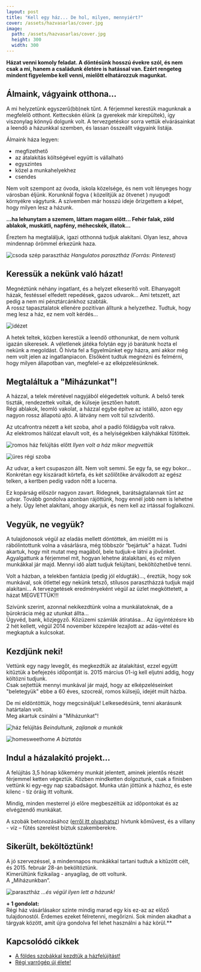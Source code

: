 ```yaml
---
layout: post
title: "Kell egy ház... De hol, milyen, mennyiért?"
cover: /assets/hazvasarlas/cover.jpg
image:
  path: /assets/hazvasarlas/cover.jpg
  height: 300
  width: 300
---
```


 
**Házat venni komoly feladat. A döntésünk hosszú évekre szól, és nem csak a mi, hanem a családunk életére is hatással van. Ezért rengeteg mindent figyelembe kell venni, mielőtt elhatározzuk magunkat.**


## Álmaink, vágyaink otthona...



A mi helyzetünk egyszerű(bb)nek tűnt. A férjemmel kerestük magunknak a megfelelő otthont. Kettecskén élünk (a gyerekek már kirepültek), így viszonylag könnyű dolgunk volt. A tervezgetéskor sorra vettük elvárásainkat a leendő a házunkkal szemben, és lassan összeállt vágyaink listája. 




Álmaink háza legyen:

* megfizethető
* az átalakítás költségével együtt is vállalható 
* egyszintes
* közel a munkahelyekhez
* csendes

Nem volt szempont az óvoda, iskola közelsége, és nem volt lényeges hogy városban éljünk. 
Korunknál fogva ( közelítjük az ötvenet ) nyugodt környékre vágytunk. 
A szívemben már hosszú ideje őrizgettem a képet, hogy milyen lesz a házunk.  


**...ha lehunytam a szemem, láttam magam előtt... Fehér falak, zöld ablakok, muskátli, napfény, méhecskék, illatok...**  


Éreztem ha megtaláljuk, igazi otthonná tudjuk alakítani. Olyan lesz, ahova mindennap örömmel érkezünk haza.

![csoda szép parasztház](/assets/hazvasarlas/1jav2.png)
_Hangulatos parasztház (Forrás: Pinterest)_

## Keressük a nekünk való házat!

Megnéztünk néhány ingatlant, és a helyzet elkeserítő volt. Elhanyagolt házak, festéssel elfedett repedések, gazos udvarok… Ami tetszett,  azt pedig a nem mi pénztárcánkhoz szabták.  
A rossz tapasztalatok ellenére pozitívan álltunk a helyzethez. Tudtuk, hogy meg lesz a ház, ez nem volt kérdés...

![idézet](/assets/hazvasarlas/hazvasarlasidezet1.jpg)

A hetek teltek, közben kerestük a leendő otthonunkat, de nem voltunk igazán sikeresek. 
A véletlenek játéka folytán egy jó barátunk hozta el nekünk a megoldást. Ő hívta fel a figyelmünket egy házra, ami akkor még nem volt jelen az ingatlanpiacon. Elsőként tudtuk megnézni és felmérni, hogy milyen állapotban van, megfelel-e az elképzelésünknek. 

## Megtaláltuk a "Miházunkat"!


A házzal, a telek méretével nagyjából elégedettek voltunk. A belső terek tiszták, rendezettek voltak, de külseje ijesztően hatott.  
Régi ablakok, leomló vakolat, a házzal egybe építve az istálló, azon egy nagyon rossz állapotú ajtó. A látvány nem volt túl szívderítő.  






Az utcafrontra nézett a két szoba, ahol a padló földágyba volt rakva.  
Az elektromos hálózat elavult volt, és a helyiségekben kályhákkal fűtöttek. 

![romos ház felújítás előtt](/assets/hazvasarlas/blogjav.jpg)
_Ilyen volt a ház mikor megvettük_

![üres régi szoba](/assets/hazvasarlas/blogjav2.jpg)



Az udvar, a kert csupaszon állt. Nem volt semmi. Se egy fa, se egy bokor… Konkrétan egy kiszáradt körtefa, és két szőlőtőke árválkodott az egész telken, a kertben pedig vadon nőtt a lucerna.  


Ez kopárság először nagyon zavart. Ridegnek, barátságtalannak tűnt az udvar. Tovább gondolva azonban rájöttünk, hogy ennél jobb nem is lehetne a hely. Úgy lehet alakítani, ahogy akarjuk, és nem kell az irtással foglalkozni.


## Vegyük, ne vegyük?



A tulajdonosok végül az eladás mellett döntöttek, ám mielőtt mi is rábólintottunk volna a vásárlásra, még többször “bejártuk” a házat. Tudni akartuk, hogy mit mutat meg magából, bele tudjuk-e látni a jövőnket.  
Agyalgattunk a férjemmel mit, hogyan lehetne átalakítani, és ez milyen munkákkal jár majd. Mennyi idő alatt tudjuk felújítani, beköltözhetővé tenni.  




Volt a házban, a telekben fantázia (pedig jól eldugták)…, éreztük, hogy sok munkával, sok ötlettel egy nekünk tetsző, stílusos parasztházzá tudjuk majd alakítani…  A tervezgetések eredményeként végül az üzlet megköttetett, a házat MEGVETTÜK!!!  


Szívünk szerint, azonnal nekikezdtünk volna a munkálatoknak, de a bürokrácia még az utunkat állta...  
Ügyvéd, bank, közjegyző. Közüzemi számlák átíratása... 
Az ügyintézésre kb 2 hét kellett, végül 2014 november közepére lezajlott az adás-vétel és megkaptuk a kulcsokat.  


## Kezdjünk neki!


Vettünk egy nagy levegőt, és megkezdtük az átalakítást, ezzel együtt kitűztük a befejezés időpontját is. 2015 március 01-ig kell eljutni addig, hogy költözni tudjunk.  
Csak sejtettük mennyi munkával jár majd, hogy az elképzeléseinket "beletegyük" ebbe a 60 éves, szocreál, romos külsejű, idejét múlt házba. 

De mi eldöntöttük, hogy megcsináljuk! Lelkesedésünk, tenni akarásunk határtalan volt.   
Meg akartuk csinálni a "Miházunkat"!

![ház felújítás](/assets/hazvasarlas/blogjav3.jpg)
_Beindultunk, zajlanak a munkák_


![homesweethome](/assets/hazvasarlas//blogjav4.jpg)
_A bíztatás_



## Indul a házalakító projekt...


A felújítás 3,5 hónap kőkemény munkát jelentett, aminek jelentős részét férjemmel ketten végeztük. Közben mindketten dolgoztunk, csak a finisben vettünk ki egy-egy nap szabadságot. Munka után jöttünk a házhoz, és este kilenc - tíz óráig itt voltunk.  


Mindig, minden mesterrel jó előre megbeszéltük az időpontokat és az elvégzendő munkákat. 


A szobák betonozásához ([erről itt olvashatsz](/2019-02-12/szobabetonozas)) hívtunk kőművest, és a villany - víz – fűtés szerelést bíztuk szakemberekre.  


## Sikerült, beköltöztünk!

A jó szervezéssel, a mindennapos munkákkal tartani tudtuk a kitűzött célt, és 2015. február 28-án beköltöztünk.  
Kimerültünk fizikailag - anyagilag, de ott voltunk.  
A „Miházunkban”.

![parasztház](/assets/hazvasarlas/mihazunkjav2.jpg)
  _...és végül ilyen lett a házunk!_


**+ 1 gondolat:**  
Régi ház vásárlásakor szinte mindig marad egy kis ez-az az előző tulajdonostól.
Érdemes ezeket félretenni, megőrizni. Sok minden akadhat a tárgyak között, amit újra gondolva fel lehet használni a ház körül.**

## Kapcsolódó cikkek
* [A földes szobákkal kezdtük a házfelújítást!](2019-02-12/szobabetonozas)
* [Régi varrógép új élete!](2019-02-12/varrogepasztal)



